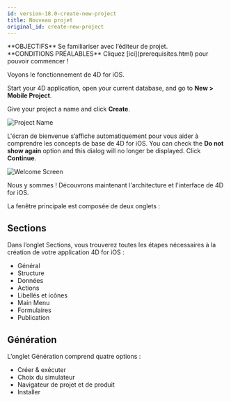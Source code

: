 ```yaml
---
id: version-18.0-create-new-project
title: Nouveau projet
original_id: create-new-project
---
```


<div markdown="1" class = "objectives">
**OBJECTIFS**
Se familiariser avec l’éditeur de projet.</div> <div markdown="1" class = "prerequisites">
**CONDITIONS PRÉALABLES**
Cliquez [ici](prerequisites.html) pour pouvoir commencer !</div>

Voyons le fonctionnement de 4D for iOS.

Start your 4D application, open your current database, and go to **New > Mobile Project**.

Give your project a name and click **Create**.

![Project Name](assets/en/project-editor/Project-creation-4D-for-iOS.png)

L'écran de bienvenue s’affiche automatiquement pour vous aider à comprendre les concepts de base de 4D for iOS. You can check the **Do not show again** option and this dialog will no longer be displayed. Click **Continue**.

![Welcome Screen](assets/en/project-editor/Welcome-Screen-4D-for-iOS.png)

Nous y sommes ! Découvrons maintenant l'architecture et l'interface de 4D for iOS.

La fenêtre principale est composée de deux onglets :

## Sections

Dans l’onglet Sections, vous trouverez toutes les étapes nécessaires à la création de votre application 4D for iOS :

* Général
* Structure
* Données
* Actions
* Libellés et icônes
* Main Menu
* Formulaires
* Publication

## Génération

L’onglet Génération comprend quatre options :

* Créer & exécuter
* Choix du simulateur
* Navigateur de projet et de produit
* Installer 
